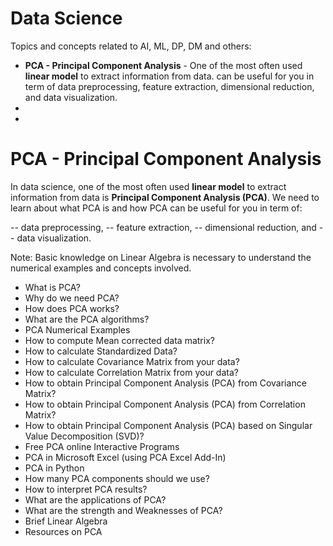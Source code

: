 # Data Science 

Topics and concepts related to AI, ML, DP, DM and others:

- **PCA - Principal Component Analysis** - One of the most often used **linear model** to extract information from data. can be useful for you in term of data preprocessing, feature extraction, dimensional reduction, and data visualization.
-
-

# PCA - Principal Component Analysis 

In data science, one of the most often used **linear model** to extract information from data is **Principal Component Analysis (PCA)**. We need to learn about what PCA is and how PCA can be useful for you in term of:

   -- data preprocessing, 
   -- feature extraction, 
   -- dimensional reduction, and 
   -- data visualization.  
   
Note: Basic knowledge on Linear Algebra is necessary to understand the numerical examples and concepts involved. 

- What is PCA? 
- Why do we need PCA? 
- How does PCA works? 
- What are the PCA algorithms? 
- PCA Numerical Examples 
- How to compute Mean corrected data matrix? 
- How to calculate Standardized Data?
- How to calculate Covariance Matrix from your data? 
- How to calculate Correlation Matrix from your data? 
- How to obtain Principal Component Analysis (PCA) from Covariance Matrix? 
- How to obtain Principal Component Analysis (PCA) from Correlation Matrix? 
- How to obtain Principal Component Analysis (PCA) based on Singular Value Decomposition (SVD)? 
- Free PCA online Interactive Programs 
- PCA in Microsoft Excel (using PCA Excel Add-In) 
- PCA in Python 
- How many PCA components should we use? 
- How to interpret PCA results? 
- What are the applications of PCA? 
- What are the strength and Weaknesses of PCA? 
- Brief Linear Algebra 
- Resources on PCA 


